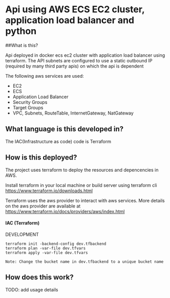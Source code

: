 # Api using AWS ECS EC2 cluster, application load balancer and python

##What is this?

Api deployed in docker ecs ec2 cluster with application load balancer using terraform. 
The API subnets are configured to use a static outbound IP (required by many third party apis)
on which the api is dependent

The following aws services are used:

- EC2 
- ECS
- Application Load Balancer
- Security Groups
- Target Groups
- VPC, Subnets, RouteTable, InternetGateway, NatGateway

## What language is this developed in?

The IAC(Infrastructure as code) code is Terraform

## How is this deployed?

The project uses terraform to deploy the resources and depencencies in AWS.

Install terraform in your local machine or build server using terraform cli https://www.terraform.io/downloads.html

Terraform uses the aws provider to interact with aws services. More details on the aws provider are available at https://www.terraform.io/docs/providers/aws/index.html

#### IAC (Terraform)

DEVELOPMENT
```shell script
terraform init -backend-config dev.tfbackend
terraform plan -var-file dev.tfvars
terraform apply -var-file dev.tfvars

Note: Change the bucket name in dev.tfbackend to a unique bucket name
```

## How does this work?

TODO: add usage details